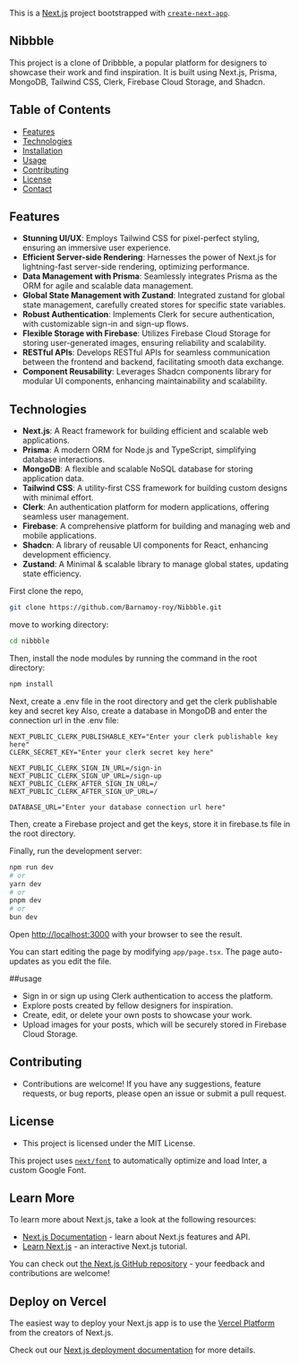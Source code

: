 This is a [Next.js](https://nextjs.org/) project bootstrapped with [`create-next-app`](https://github.com/vercel/next.js/tree/canary/packages/create-next-app).

## Nibbble
This project is a clone of Dribbble, a popular platform for designers to showcase their work and find inspiration. It is built using Next.js, Prisma, MongoDB, Tailwind CSS, Clerk, Firebase Cloud Storage, and Shadcn.

## Table of Contents

- [Features](#features)
- [Technologies](#technologies)
- [Installation](#installation)
- [Usage](#usage)
- [Contributing](#contributing)
- [License](#license)
- [Contact](#contact)

## Features

- **Stunning UI/UX**: Employs Tailwind CSS for pixel-perfect styling, ensuring an immersive user experience.
- **Efficient Server-side Rendering**: Harnesses the power of Next.js for lightning-fast server-side rendering, optimizing performance.
- **Data Management with Prisma**: Seamlessly integrates Prisma as the ORM for agile and scalable data management.
- **Global State Management with Zustand**: Integrated zustand for global state management, carefully created stores for specific state variables.
- **Robust Authentication**: Implements Clerk for secure authentication, with customizable sign-in and sign-up flows.
- **Flexible Storage with Firebase**: Utilizes Firebase Cloud Storage for storing user-generated images, ensuring reliability and scalability.
- **RESTful APIs**: Develops RESTful APIs for seamless communication between the frontend and backend, facilitating smooth data exchange.
- **Component Reusability**: Leverages Shadcn components library for modular UI components, enhancing maintainability and scalability.

## Technologies

- **Next.js**: A React framework for building efficient and scalable web applications.
- **Prisma**: A modern ORM for Node.js and TypeScript, simplifying database interactions.
- **MongoDB**: A flexible and scalable NoSQL database for storing application data.
- **Tailwind CSS**: A utility-first CSS framework for building custom designs with minimal effort.
- **Clerk**: An authentication platform for modern applications, offering seamless user management.
- **Firebase**: A comprehensive platform for building and managing web and mobile applications.
- **Shadcn**: A library of reusable UI components for React, enhancing development efficiency.
- **Zustand**: A Minimal & scalable library to manage global states, updating state efficiency.

First clone the repo, 
```bash
git clone https://github.com/Barnamoy-roy/Nibbble.git
```
move to working directory: 
```bash
cd nibbble
```
Then, install the node modules by running the command in the root directory:

```bash
npm install
```
Next, create a .env file in the root directory and get the clerk publishable key and secret key
Also, create a database in MongoDB and enter the connection url in the .env file:

```.env
NEXT_PUBLIC_CLERK_PUBLISHABLE_KEY="Enter your clerk publishable key here"
CLERK_SECRET_KEY="Enter your clerk secret key here"

NEXT_PUBLIC_CLERK_SIGN_IN_URL=/sign-in
NEXT_PUBLIC_CLERK_SIGN_UP_URL=/sign-up
NEXT_PUBLIC_CLERK_AFTER_SIGN_IN_URL=/
NEXT_PUBLIC_CLERK_AFTER_SIGN_UP_URL=/

DATABASE_URL="Enter your database connection url here"
```
Then, create a Firebase project and get the keys, store it in firebase.ts file in the root directory.

Finally, run the development server:

```bash
npm run dev
# or
yarn dev
# or
pnpm dev
# or
bun dev
```

Open [http://localhost:3000](http://localhost:3000) with your browser to see the result.

You can start editing the page by modifying `app/page.tsx`. The page auto-updates as you edit the file.

##usage 
- Sign in or sign up using Clerk authentication to access the platform.
- Explore posts created by fellow designers for inspiration.
- Create, edit, or delete your own posts to showcase your work.
- Upload images for your posts, which will be securely stored in Firebase Cloud Storage.

## Contributing
- Contributions are welcome! If you have any suggestions, feature requests, or bug reports, please open an issue or submit a pull request.

## License
- This project is licensed under the MIT License.

This project uses [`next/font`](https://nextjs.org/docs/basic-features/font-optimization) to automatically optimize and load Inter, a custom Google Font.

## Learn More

To learn more about Next.js, take a look at the following resources:

- [Next.js Documentation](https://nextjs.org/docs) - learn about Next.js features and API.
- [Learn Next.js](https://nextjs.org/learn) - an interactive Next.js tutorial.

You can check out [the Next.js GitHub repository](https://github.com/vercel/next.js/) - your feedback and contributions are welcome!

## Deploy on Vercel

The easiest way to deploy your Next.js app is to use the [Vercel Platform](https://vercel.com/new?utm_medium=default-template&filter=next.js&utm_source=create-next-app&utm_campaign=create-next-app-readme) from the creators of Next.js.

Check out our [Next.js deployment documentation](https://nextjs.org/docs/deployment) for more details.
